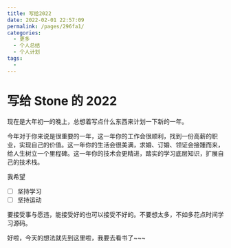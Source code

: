 ```yaml
---
title: 写给2022
date: 2022-02-01 22:57:09
permalink: /pages/296fa1/
categories:
  - 更多
  - 个人总结
  - 个人计划
tags:
  - 
---
```


# 写给 Stone 的 2022

现在是大年初一的晚上，总想着写点什么东西来计划一下新的一年。

<!-- more -->

今年对于你来说是很重要的一年，这一年你的工作会很顺利，找到一份高薪的职业，实现自己的价值。这一年你的生活会很美满，求婚、订婚、领证会接踵而来，给人生树立一个里程碑。这一年你的技术会更精进，踏实的学习底层知识，扩展自己的技术栈。

我希望

- [ ] 坚持学习
- [ ] 坚持运动

要接受事与愿违，能接受好的也可以接受不好的。不要想太多，不如多花点时间学习源码。

好啦，今天的想法就先到这里啦，我要去看书了~~~